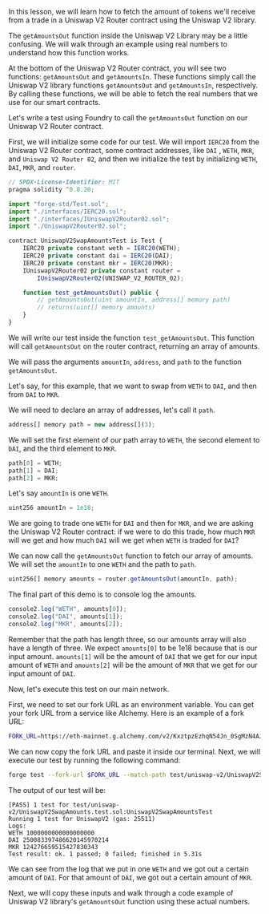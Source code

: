 In this lesson, we will learn how to fetch the amount of tokens we'll receive from a trade in a Uniswap V2 Router contract using the Uniswap V2 library.

The `getAmountsOut` function inside the Uniswap V2 Library may be a little confusing. We will walk through an example using real numbers to understand how this function works.

At the bottom of the Uniswap V2 Router contract, you will see two functions: `getAmountsOut` and `getAmountsIn`. These functions simply call the Uniswap V2 library functions `getAmountsOut` and `getAmountsIn`, respectively. By calling these functions, we will be able to fetch the real numbers that we use for our smart contracts.

Let's write a test using Foundry to call the `getAmountsOut` function on our Uniswap V2 Router contract.

First, we will initialize some code for our test. We will import `IERC20` from the Uniswap V2 Router contract,  some contract addresses, like `DAI` , `WETH`, `MKR`, and `Uniswap V2 Router 02`, and then we initialize the test by initializing `WETH`, `DAI`, `MKR`, and `router`.

```javascript
// SPDX-License-Identifier: MIT
pragma solidity ^0.8.20;

import "forge-std/Test.sol";
import "./interfaces/IERC20.sol";
import "./interfaces/IUniswapV2Router02.sol";
import "./UniswapV2Router02.sol";

contract UniswapV2SwapAmountsTest is Test {
    IERC20 private constant weth = IERC20(WETH);
    IERC20 private constant dai = IERC20(DAI);
    IERC20 private constant mkr = IERC20(MKR);
    IUniswapV2Router02 private constant router =
        IUniswapV2Router02(UNISWAP_V2_ROUTER_02);

    function test_getAmountsOut() public {
        // getAmountsOut(uint amountIn, address[] memory path)
        // returns(uint[] memory amounts)
    }
}
```

We will write our test inside the function `test_getAmountsOut`. This function will call `getAmountsOut` on the router contract, returning an array of amounts.

We will pass the arguments `amountIn`, `address`, and `path` to the function `getAmountsOut`. 

Let's say, for this example, that we want to swap from `WETH` to `DAI`, and then from `DAI` to `MKR`.

We will need to declare an array of addresses, let's call it `path`. 

```javascript
address[] memory path = new address[](3);
```

We will set the first element of our path array to `WETH`, the second element to `DAI`, and the third element to `MKR`.

```javascript
path[0] = WETH;
path[1] = DAI;
path[2] = MKR;
```

Let's say `amountIn` is one `WETH`.

```javascript
uint256 amountIn = 1e18;
```

We are going to trade one `WETH` for `DAI` and then for `MKR`, and we are asking the Uniswap V2 Router contract: if we were to do this trade, how much `MKR` will we get and how much `DAI` will we get when `WETH` is traded for `DAI`?

We can now call the `getAmountsOut` function to fetch our array of amounts. We will set the `amountIn` to one `WETH` and the path to `path`.

```javascript
uint256[] memory amounts = router.getAmountsOut(amountIn, path);
```

The final part of this demo is to console log the amounts.

```javascript
console2.log("WETH", amounts[0]);
console2.log("DAI", amounts[1]);
console2.log("MKR", amounts[2]);
```

Remember that the path has length three, so our amounts array will also have a length of three. We expect `amounts[0]` to be 1e18 because that is our input amount. `amounts[1]` will be the amount of `DAI` that we get for our input amount of `WETH` and `amounts[2]` will be the amount of `MKR` that we get for our input amount of `DAI`. 

Now, let's execute this test on our main network.

First, we need to set our fork URL as an environment variable. You can get your fork URL from a service like Alchemy. Here is an example of a fork URL:

```bash
FORK_URL=https://eth-mainnet.g.alchemy.com/v2/KxztpzEzhqN54Jn_0SgMzN4AJ5Q50K4
```
We can now copy the fork URL and paste it inside our terminal. Next, we will execute our test by running the following command:

```bash
forge test --fork-url $FORK_URL --match-path test/uniswap-v2/UniswapV2SwapAmounts.test.sol --mt test_getAmountsOut -vvv
```

The output of our test will be:

```
[PASS] 1 test for test/uniswap-v2/UniswapV2SwapAmounts.test.sol:UniswapV2SwapAmountsTest
Running 1 test for UniswapV2 (gas: 25511)
Logs:
WETH 1000000000000000000
DAI 250083397486620145970214
MKR 124276659515427830343
Test result: ok. 1 passed; 0 failed; finished in 5.31s
```

We can see from the log that we put in one `WETH` and we got out a certain amount of `DAI`. For that amount of `DAI`, we got out a certain amount of `MKR`.

Next, we will copy these inputs and walk through a code example of Uniswap V2 library's `getAmountsOut` function using these actual numbers. 
